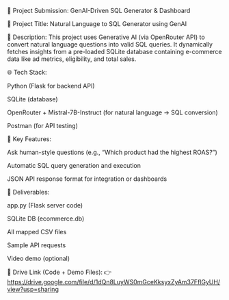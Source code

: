 🔗 Project Submission: GenAI-Driven SQL Generator & Dashboard

🚀 Project Title: Natural Language to SQL Generator using GenAI

🧠 Description: This project uses Generative AI (via OpenRouter API) to convert natural language questions into valid SQL queries. It dynamically fetches insights from a pre-loaded SQLite database containing e-commerce data like ad metrics, eligibility, and total sales.

🌐 Tech Stack:

Python (Flask for backend API)

SQLite (database)

OpenRouter + Mistral-7B-Instruct (for natural language → SQL conversion)

Postman (for API testing)

📄 Key Features:

Ask human-style questions (e.g., “Which product had the highest ROAS?”)

Automatic SQL query generation and execution

JSON API response format for integration or dashboards

📁 Deliverables:

app.py (Flask server code)

SQLite DB (ecommerce.db)

All mapped CSV files

Sample API requests

Video demo (optional)

📌 Drive Link (Code + Demo Files):
👉 https://drive.google.com/file/d/1dQn8LuyWS0mGceKksyxZyAm37FflGyUH/view?usp=sharing


